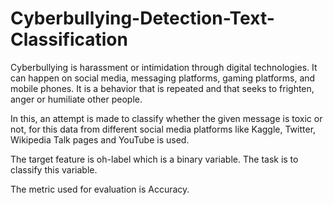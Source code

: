 # Cyberbullying-Detection-Text-Classification

Cyberbullying is harassment or intimidation through digital technologies. It can happen on social media, messaging platforms, gaming platforms, and mobile phones. It is a behavior that is repeated and that seeks to frighten, anger or humiliate other people.

In this, an attempt is made to classify whether the given message is toxic or not, for this data from different social media platforms like Kaggle, Twitter, Wikipedia Talk pages and YouTube is used.

The target feature is oh-label which is a binary variable. The task is to classify this variable.

The metric used for evaluation is Accuracy.
